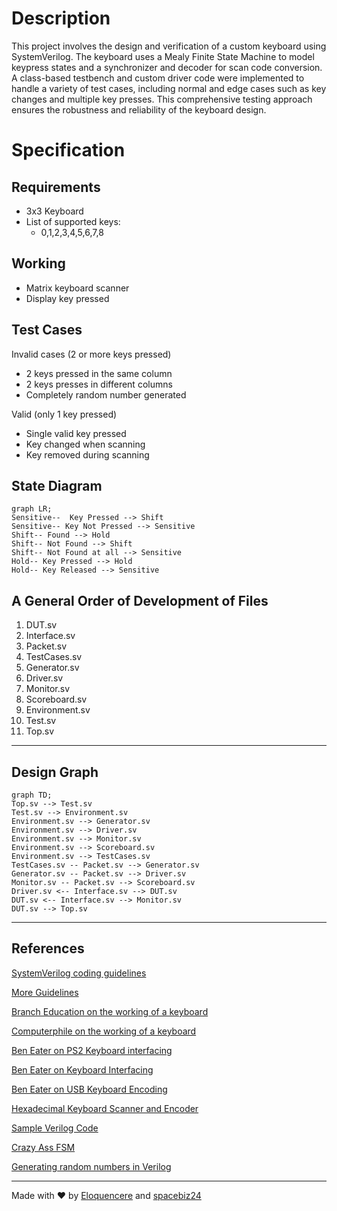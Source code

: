# Description
This project involves the design and verification of a custom keyboard using SystemVerilog. The keyboard uses a Mealy Finite State Machine to model keypress states and a synchronizer and decoder for scan code conversion. A class-based testbench and custom driver code were implemented to handle a variety of test cases, including normal and edge cases such as key changes and multiple key presses. This comprehensive testing approach ensures the robustness and reliability of the keyboard design.
# Specification
## Requirements
- 3x3 Keyboard
- List of supported keys:
  - 0,1,2,3,4,5,6,7,8


## Working
- Matrix keyboard scanner
- Display key pressed


## Test Cases
Invalid cases (2 or more keys pressed)
- 2 keys pressed in the same column
- 2 keys presses in different columns
- Completely random number generated

Valid (only 1 key pressed)
- Single valid key pressed
- Key changed when scanning
- Key removed during scanning

## State Diagram
```mermaid
graph LR;
Sensitive--  Key Pressed --> Shift
Sensitive-- Key Not Pressed --> Sensitive
Shift-- Found --> Hold
Shift-- Not Found --> Shift
Shift-- Not Found at all --> Sensitive
Hold-- Key Pressed --> Hold
Hold-- Key Released --> Sensitive
```

## A General Order of Development of Files
1. DUT.sv
1. Interface.sv
1. Packet.sv
1. TestCases.sv
1. Generator.sv
1. Driver.sv
1. Monitor.sv
1. Scoreboard.sv
1. Environment.sv
1. Test.sv
1. Top.sv
___
## Design Graph
```mermaid
graph TD;
Top.sv --> Test.sv
Test.sv --> Environment.sv
Environment.sv --> Generator.sv
Environment.sv --> Driver.sv
Environment.sv --> Monitor.sv
Environment.sv --> Scoreboard.sv
Environment.sv --> TestCases.sv
TestCases.sv -- Packet.sv --> Generator.sv
Generator.sv -- Packet.sv --> Driver.sv
Monitor.sv -- Packet.sv --> Scoreboard.sv
Driver.sv <-- Interface.sv --> DUT.sv
DUT.sv <-- Interface.sv --> Monitor.sv
DUT.sv --> Top.sv
```
___
## References
[SystemVerilog coding guidelines](https://www.systemverilog.io/verification/styleguide/)

[More Guidelines](https://github.com/lowRISC/style-guides/blob/master/VerilogCodingStyle.md)

[Branch Education on the working of a keyboard](https://www.youtube.com/watch?v=h-NM1xSSzHQ)

[Computerphile on the working of a keyboard](https://www.youtube.com/watch?v=ewE8b7zzej0)

[Ben Eater on PS2 Keyboard interfacing](https://www.youtube.com/watch?v=7aXbh9VUB3U)

[Ben Eater on Keyboard Interfacing](https://www.youtube.com/watch?v=w1SB9Ry8_Jg)

[Ben Eater on USB Keyboard Encoding](https://www.youtube.com/watch?v=wdgULBpRoXk)

[Hexadecimal Keyboard Scanner and Encoder](https://www.youtube.com/watch?v=Y1cp2kwos5M)

[Sample Verilog Code](https://stackoverflow.com/questions/14267622/keybord-interface-design-in-verilog)

[Crazy Ass FSM](https://embeddedthoughts.com/2016/07/05/fpga-keyboard-interface/)

[Generating random numbers in Verilog](https://stackoverflow.com/questions/34011576/generating-random-numbers-in-verilog)

___
Made with :heart: by [Eloquencere](https://github.com/Eloquencere) and [spacebiz24](https://github.com/spacebiz24)
